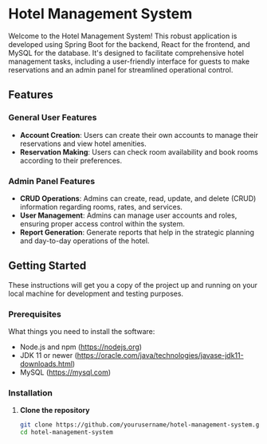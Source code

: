 # Hotel Management System

Welcome to the Hotel Management System! This robust application is developed using Spring Boot for the backend, React for the frontend, and MySQL for the database. It's designed to facilitate comprehensive hotel management tasks, including a user-friendly interface for guests to make reservations and an admin panel for streamlined operational control.

## Features

### General User Features
- **Account Creation**: Users can create their own accounts to manage their reservations and view hotel amenities.
- **Reservation Making**: Users can check room availability and book rooms according to their preferences.

### Admin Panel Features
- **CRUD Operations**: Admins can create, read, update, and delete (CRUD) information regarding rooms, rates, and services.
- **User Management**: Admins can manage user accounts and roles, ensuring proper access control within the system.
- **Report Generation**: Generate reports that help in the strategic planning and day-to-day operations of the hotel.

## Getting Started

These instructions will get you a copy of the project up and running on your local machine for development and testing purposes.

### Prerequisites

What things you need to install the software:

- Node.js and npm (https://nodejs.org)
- JDK 11 or newer (https://oracle.com/java/technologies/javase-jdk11-downloads.html)
- MySQL (https://mysql.com)

### Installation

1. **Clone the repository**

   ```bash
   git clone https://github.com/yourusername/hotel-management-system.git
   cd hotel-management-system
